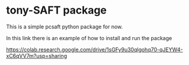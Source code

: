 # tony-SAFT package

This is a simple pcsaft python package for now.

In this link there is an example of how to install and run the package

 https://colab.research.google.com/drive/1sGFy9u30qlgohq70-qJEYW4-xC6qVV7m?usp=sharing